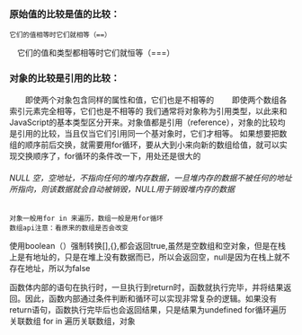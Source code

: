 ### 原始值的比较是值的比较：
    它们的值相等时它们就相等（==）
  　它们的值和类型都相等时它们就恒等（===）
### 对象的比较是引用的比较：
　　即使两个对象包含同样的属性和值，它们也是不相等的
　　即使两个数组各索引元素完全相等，它们也是不相等的
  我们通常将对象称为引用类型，以此来和JavaScript的基本类型区分开来。对象值都是引用（reference），对象的比较均是引用的比较，当且仅当它们引用同一个基对象时，它们才相等。
  如果想要把数组的顺序前后交换，就需要用for循环，要从大到小来向新的数组给值，就可以实现交换顺序了，for循环的条件改一下，用处还是很大的
  ###### NULL 空，空地址，不指向任何的堆内存数据，一旦堆内存的数据不被任何的地址所指向，则该数据就会自动被销毁，NULL用于销毁堆内存的数据
    对象一般用for in 来遍历，数组一般是用for循环
    数组api注意：看原来的数组是否会改变
    
使用boolean（）强制转换[],{},都会返回true,虽然是空数组和空对象，但是在栈上是有地址的，只是在堆上没有数据而已，所以会返回空，null是因为在栈上就不存在地址，所以为false

函数体内部的语句在执行时，一旦执行到return时，函数就执行完毕，并将结果返回。因此，函数内部通过条件判断和循环可以实现非常复杂的逻辑。如果没有return语句，函数执行完毕后也会返回结果，只是结果为undefined
for循环遍历关联数组  for in 遍历关联数组，对象
